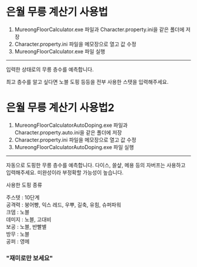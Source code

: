 # 은월 무릉 계산기 사용법

1. MureongFloorCalculator.exe 파일과 Character.property.ini을 같은 폴더에 저장
2. Character.property.ini 파일을 메모장으로 열고 값 수정
3. MureongFloorCalculator.exe 파일 실행

-----------------------------------

입력한 상태로의 무릉 층수를 예측합니다.   

최고 층수를 알고 싶다면 노블 도핑 등등을 전부 사용한 스탯을 입력해주세요.





# 은월 무릉 계산기 사용법2

1. MureongFloorCalculatorAutoDoping.exe 파일과 Character.property.auto.ini을 같은 폴더에 저장
2. Character.property.ini 파일을 메모장으로 열고 값 수정
3. MureongFloorCalculatorAutoDoping.exe 파일 실행

-----------------------------------

자동으로 도핑한 무릉 층수를 예측합니다.
다이스, 쓸샾, 메용 등의 자버프는 사용하고 입력해주세요.
미완성이라 부정확할 가능성이 높습니다.

사용한 도핑 종류 

주스텟 : 10단계   
공격력 : 붕어빵, 익스 레드, 우뿌, 길축, 유힘, 슈퍼파워   
크뎀 : 노블   
데미지 : 노블, 고대비   
보공 : 노블, 반빨별    
방무 : 노블    
공퍼 : 영메   


### "재미로만 보세요"
